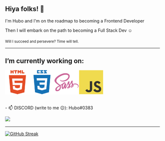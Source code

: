 ## Hiya folks! 🤘

<p>I'm Hubo and I'm on the roadmap to becoming a Frontend Developer</p>
<p>Then I will embark on the path to becoming a Full Stack Dev ☺</p>
<sub>Will I succeed and persevere? Time will tell.</sub>
<hr>

## I’m currently working on:

<img src="https://github.com/devicons/devicon/raw/master/icons/html5/html5-plain-wordmark.svg" alt="HTML5" width="80" height="80"><img src="https://github.com/devicons/devicon/raw/master/icons/css3/css3-plain-wordmark.svg" alt="CSS3" width="80" height="80"><img src="https://github.com/devicons/devicon/raw/master/icons/sass/sass-original.svg" alt="Sass" width="80" height="80"><img src="https://github.com/devicons/devicon/raw/master/icons/javascript/javascript-original.svg" alt="JavaScript" width="80" height="80">

<br>
- 📫 DISCORD (write to me 😉): Hubo#0383

![](https://dcbadge.vercel.app/api/shield/328176942815903744?theme=discord-inverted)

<hr>

[![GitHub Streak](https://streak-stats.demolab.com?user=HubiBubi23&theme=tokyonight&hide_border=true&date_format=j%20M%5B%20Y%5D)](https://git.io/streak-stats)

